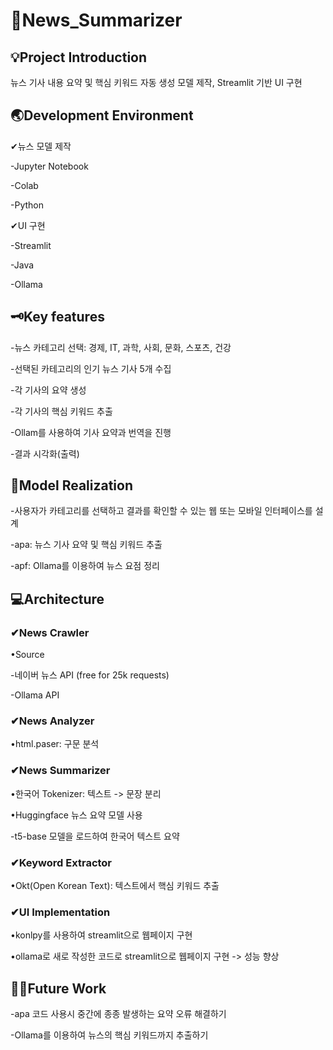 # 📰News_Summarizer


 💡Project Introduction 
-------------


뉴스 기사 내용 요약 및 핵심 키워드 자동 생성 모델 제작, Streamlit 기반 UI 구현


🌏Development Environment
-------------


✔뉴스 모델 제작

-Jupyter Notebook

-Colab

-Python

✔UI 구현

-Streamlit

-Java

-Ollama


🗝Key features
-------------


-뉴스 카테고리 선택: 경제, IT, 과학, 사회, 문화, 스포츠, 건강


-선택된 카테고리의 인기 뉴스 기사 5개 수집


-각 기사의 요약 생성


-각 기사의 핵심 키워드 추출


-Ollam를 사용하여 기사 요약과 번역을 진행


-결과 시각화(출력)


👾Model Realization
-------------


-사용자가 카테고리를 선택하고 결과를 확인할 수 있는 웹 또는 모바일 인터페이스를 설계


-apa: 뉴스 기사 요약 및 핵심 키워드 추출


-apf: Ollama를 이용하여 뉴스 요점 정리


💻Architecture
------------


### ✔News Crawler

•Source

-네이버 뉴스 API (free for 25k requests)

-Ollama API

### ✔News Analyzer

•html.paser: 구문 분석

### ✔News Summarizer


•한국어 Tokenizer: 텍스트 -> 문장 분리

•Huggingface 뉴스 요약 모델 사용

-t5-base 모델을 로드하여 한국어 텍스트 요약


### ✔Keyword Extractor

•Okt(Open Korean Text): 텍스트에서 핵심 키워드 추출

### ✔UI Implementation

•konlpy를 사용하여 streamlit으로 웹페이지 구현

•ollama로 새로 작성한 코드로 streamlit으로 웹페이지 구현 -> 성능 향상


🧗‍♀️Future Work
-------------


-apa 코드 사용시 중간에 종종 발생하는 요약 오류 해결하기

-Ollama를 이용하여 뉴스의 핵심 키워드까지 추출하기
